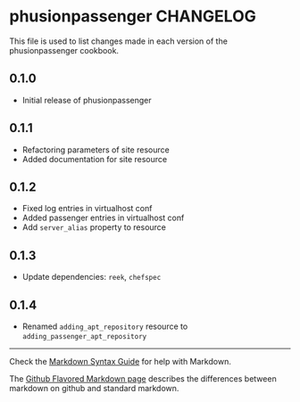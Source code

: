 phusionpassenger CHANGELOG
==========================

This file is used to list changes made in each version of the phusionpassenger cookbook.

0.1.0
-----
- Initial release of phusionpassenger

0.1.1
-----
- Refactoring parameters of site resource
- Added documentation for site resource

0.1.2
-----
- Fixed log entries in virtualhost conf
- Added passenger entries in virtualhost conf
- Add `server_alias` property to resource

0.1.3
-----
- Update dependencies: `reek`, `chefspec`

0.1.4
-----
- Renamed `adding_apt_repository` resource to `adding_passenger_apt_repository`

- - -
Check the [Markdown Syntax Guide](http://daringfireball.net/projects/markdown/syntax) for help with Markdown.

The [Github Flavored Markdown page](http://github.github.com/github-flavored-markdown/) describes the differences between markdown on github and standard markdown.
